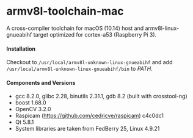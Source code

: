 # armv8l-toolchain-mac
A cross-compiler toolchain for macOS (10.14) host and armv8l-linux-gnueabihf target optimized for cortex-a53 (Raspberry Pi 3).

#### Installation
Checkout to `/usr/local/armv8l-unknown-linux-gnueabihf` and add `/usr/local/armv8l-unknown-linux-gnueabihf/bin` to *PATH*.

#### Components and Versions
* gcc 8.2.0, glibc 2.28, binutils 2.31.1, gdb 8.2 (built with crosstool-ng)
* boost 1.68.0
* OpenCV 3.2.0
* Raspicam (https://github.com/cedricve/raspicam) c4c0dc1
* Qt 5.8.1
* System libraries are taken from FedBerry 25, Linux 4.9.21

